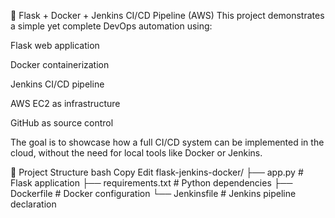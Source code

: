 🐳 Flask + Docker + Jenkins CI/CD Pipeline (AWS)
This project demonstrates a simple yet complete DevOps automation using:

Flask web application

Docker containerization

Jenkins CI/CD pipeline

AWS EC2 as infrastructure

GitHub as source control

The goal is to showcase how a full CI/CD system can be implemented in the cloud, without the need for local tools like Docker or Jenkins.

📂 Project Structure
bash
Copy
Edit
flask-jenkins-docker/
├── app.py              # Flask application
├── requirements.txt    # Python dependencies
├── Dockerfile          # Docker configuration
└── Jenkinsfile         # Jenkins pipeline declaration